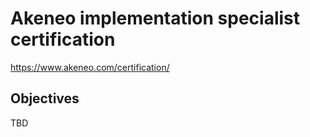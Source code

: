# Akeneo implementation specialist certification

https://www.akeneo.com/certification/


## Objectives

TBD
